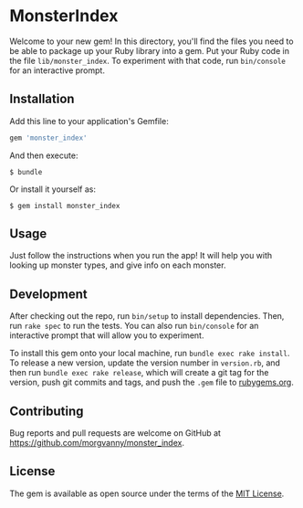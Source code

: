 # MonsterIndex

Welcome to your new gem! In this directory, you'll find the files you need to be able to package up your Ruby library into a gem. Put your Ruby code in the file `lib/monster_index`. To experiment with that code, run `bin/console` for an interactive prompt.


## Installation

Add this line to your application's Gemfile:

```ruby
gem 'monster_index'
```

And then execute:

    $ bundle

Or install it yourself as:

    $ gem install monster_index

## Usage

Just follow the instructions when you run the app! It will help you with looking up monster types, and give info on each monster.

## Development

After checking out the repo, run `bin/setup` to install dependencies. Then, run `rake spec` to run the tests. You can also run `bin/console` for an interactive prompt that will allow you to experiment.

To install this gem onto your local machine, run `bundle exec rake install`. To release a new version, update the version number in `version.rb`, and then run `bundle exec rake release`, which will create a git tag for the version, push git commits and tags, and push the `.gem` file to [rubygems.org](https://rubygems.org).

## Contributing

Bug reports and pull requests are welcome on GitHub at https://github.com/morgvanny/monster_index.


## License

The gem is available as open source under the terms of the [MIT License](http://opensource.org/licenses/MIT).

